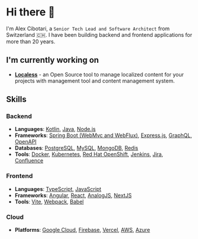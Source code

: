 # Hi there 👋

I'm Alex Cibotari, a ``Senior Tech Lead and Software Architect`` from Switzerland :switzerland:. I have been building backend and frontend applications for more than 20 years.

## I'm currently working on

- [**Localess**](https://github.com/Lessify/localess) - an Open Source tool to manage localized content for your projects with management tool and content management system.

## Skills
### Backend
- **Languages**: [Kotlin](https://kotlinlang.org/), [Java](https://www.java.com/en/), [Node.js](https://nodejs.org/en)
- **Frameworks**: [Spring Boot (WebMvc and WebFlux)](https://spring.io/), [Express.js](https://expressjs.com/), [GraphQL](https://graphql.org/), [OpenAPI](https://www.openapis.org/)
- **Databases**: [PostgreSQL](https://www.postgresql.org/), [MySQL](https://www.mysql.com/), [MongoDB](https://www.mongodb.com/), [Redis](https://redis.io/)
- **Tools**: [Docker](https://www.docker.com/), [Kubernetes](https://kubernetes.io/), [Red Hat OpenShift](https://www.redhat.com/en/technologies/cloud-computing/openshift), [Jenkins](https://www.jenkins.io/), [Jira](https://www.atlassian.com/software/jira), [Confluence](https://www.atlassian.com/software/confluence)
### Frontend
- **Languages**: [TypeScript](https://www.typescriptlang.org/), [JavaScript](https://en.wikipedia.org/wiki/JavaScript)
- **Frameworks**: [Angular](https://angular.dev/), [React](https://react.dev/), [AnalogJS](https://analogjs.org/), [NextJS](https://nextjs.org/)
- **Tools**: [Vite](https://vitejs.dev/), [Webpack](https://webpack.js.org/), [Babel](https://babeljs.io/)
### Cloud
- **Platforms**: [Google Cloud](https://cloud.google.com/), [Firebase](https://firebase.google.com/), [Vercel](https://vercel.com/), [AWS](https://aws.amazon.com/), [Azure](https://azure.microsoft.com/)



<!--
**alexcibotari/alexcibotari** is a ✨ _special_ ✨ repository because its `README.md` (this file) appears on your GitHub profile.

Here are some ideas to get you started:

- 🔭 I’m currently working on ...
- 🌱 I’m currently learning ...
- 👯 I’m looking to collaborate on ...
- 🤔 I’m looking for help with ...
- 💬 Ask me about ...
- 📫 How to reach me: ...
- 😄 Pronouns: ...
- ⚡ Fun fact: ...
-->
